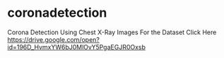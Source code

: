 # coronadetection
Corona Detection Using Chest X-Ray Images
For the Dataset Click Here 
https://drive.google.com/open?id=196D_HvmxYW6bJ0MlOvY5PgaEGJR0Oxsb
